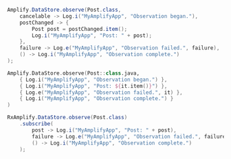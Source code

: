 <amplify-block-switcher>
<amplify-block name="Java">

```java
Amplify.DataStore.observe(Post.class,
    cancelable -> Log.i("MyAmplifyApp", "Observation began."),
    postChanged -> {
        Post post = postChanged.item();
        Log.i("MyAmplifyApp", "Post: " + post);
    },
    failure -> Log.e("MyAmplifyApp", "Observation failed.", failure),
    () -> Log.i("MyAmplifyApp", "Observation complete.")
);
```

</amplify-block>
<amplify-block name="Kotlin">

```kotlin
Amplify.DataStore.observe(Post::class.java,
    { Log.i("MyAmplifyApp", "Observation began.") },
    { Log.i("MyAmplifyApp", "Post: ${it.item()}") },
    { Log.e("MyAmplifyApp", "Observation failed.", it) },
    { Log.i("MyAmplifyApp", "Observation complete.") }
)
```

</amplify-block>
<amplify-block name="RxJava">

```java
RxAmplify.DataStore.observe(Post.class)
    .subscribe(
        post -> Log.i("MyAmplifyApp", "Post: " + post),
        failure -> Log.e("MyAmplifyApp", "Observation failed.", failure),
        () -> Log.i("MyAmplifyApp", "Observation complete.")
    );
```

</amplify-block>
</amplify-block-switcher>
